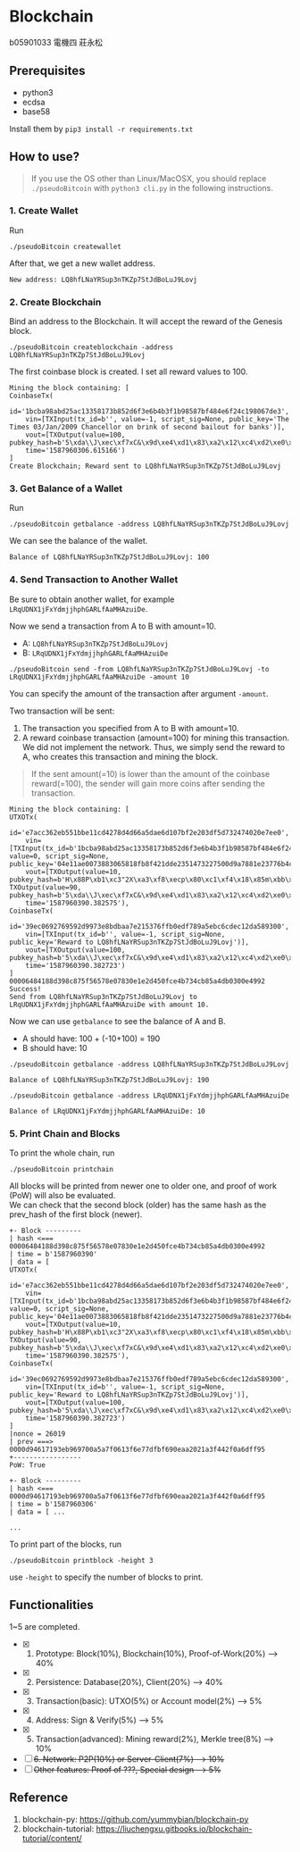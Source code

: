 Blockchain
===

b05901033 電機四 莊永松

## Prerequisites

- python3
- ecdsa
- base58

Install them by `pip3 install -r requirements.txt`

## How to use?

> If you use the OS other than Linux/MacOSX, you should replace `./pseudoBitcoin` with `python3 cli.py` in the following instructions.

### 1. Create Wallet

Run
```
./pseudoBitcoin createwallet
```

After that, we get a new wallet address.

```
New address: LQ8hfLNaYRSup3nTKZp7StJdBoLuJ9Lovj
```

### 2. Create Blockchain

Bind an address to the Blockchain.
It will accept the reward of the Genesis block.

```
./pseudoBitcoin createblockchain -address LQ8hfLNaYRSup3nTKZp7StJdBoLuJ9Lovj
```

The first coinbase block is created.
I set all reward values to 100.

```
Mining the block containing: [
CoinbaseTx(
	id='1bcba98abd25ac13358173b852d6f3e6b4b3f1b98587bf484e6f24c198067de3',
	vin=[TXInput(tx_id=b'', value=-1, script_sig=None, public_key='The Times 03/Jan/2009 Chancellor on brink of second bailout for banks')],
	vout=[TXOutput(value=100, pubkey_hash=b'5\xda\\J\xec\xf7xC&\x9d\xe4\xd1\x83\xa2\x12\xc4\xd2\xe0\xd1\xea')],
	time='1587960306.615166')
]
Create Blockchain; Reward sent to LQ8hfLNaYRSup3nTKZp7StJdBoLuJ9Lovj
```

### 3. Get Balance of a Wallet

Run 
```
./pseudoBitcoin getbalance -address LQ8hfLNaYRSup3nTKZp7StJdBoLuJ9Lovj
```

We can see the balance of the wallet.

```
Balance of LQ8hfLNaYRSup3nTKZp7StJdBoLuJ9Lovj: 100
```

### 4. Send Transaction to Another Wallet

Be sure to obtain another wallet, for example `LRqUDNX1jFxYdmjjhphGARLfAaMHAzuiDe`.

Now we send a transaction from A to B with amount=10.
- A: `LQ8hfLNaYRSup3nTKZp7StJdBoLuJ9Lovj`
- B: `LRqUDNX1jFxYdmjjhphGARLfAaMHAzuiDe`
```
./pseudoBitcoin send -from LQ8hfLNaYRSup3nTKZp7StJdBoLuJ9Lovj -to LRqUDNX1jFxYdmjjhphGARLfAaMHAzuiDe -amount 10
```

You can specify the amount of the transaction after argument `-amount`.

Two transaction will be sent:
1. The transaction you specified from A to B with amount=10.
2. A reward coinbase transaction (amount=100) for mining this transaction. We did not implement the network. Thus, we simply send the reward to A, who creates this transaction and mining the block.

> If the sent amount(=10) is lower than the amount of the coinbase reward(=100), the sender will gain more coins after sending the transaction.

```
Mining the block containing: [
UTXOTx(
	id='e7acc362eb551bbe11cd4278d4d66a5dae6d107bf2e203df5d732474020e7ee0',
	vin=[TXInput(tx_id=b'1bcba98abd25ac13358173b852d6f3e6b4b3f1b98587bf484e6f24c198067de3', value=0, script_sig=None, public_key='04e11ae0073883065818fb8f421dde2351473227500d9a7881e23776b4c8615b8384f0f784a8cde109e34b4dc8073ede0c8939b63d38ec4d2919c1b8a22857c82d')],
	vout=[TXOutput(value=10, pubkey_hash=b'H\x88P\xb1\xc3"2X\xa3\xf8\xecp\x80\xc1\xf4\x18\x85m\xbb\x98'), TXOutput(value=90, pubkey_hash=b'5\xda\\J\xec\xf7xC&\x9d\xe4\xd1\x83\xa2\x12\xc4\xd2\xe0\xd1\xea')],
	time='1587960390.382575'),
CoinbaseTx(
	id='39ec0692769592d9973e8bdbaa7e215376ffb0edf789a5ebc6cdec12da589300',
	vin=[TXInput(tx_id=b'', value=-1, script_sig=None, public_key='Reward to LQ8hfLNaYRSup3nTKZp7StJdBoLuJ9Lovj')],
	vout=[TXOutput(value=100, pubkey_hash=b'5\xda\\J\xec\xf7xC&\x9d\xe4\xd1\x83\xa2\x12\xc4\xd2\xe0\xd1\xea')],
	time='1587960390.382723')
]
00006484188d398c875f56578e07830e1e2d450fce4b734cb85a4db0300e4992
Success!
Send from LQ8hfLNaYRSup3nTKZp7StJdBoLuJ9Lovj to LRqUDNX1jFxYdmjjhphGARLfAaMHAzuiDe with amount 10.
```

Now we can use `getbalance` to see the balance of A and B.
- A should have: 100 + (-10+100) = 190
- B should have: 10
```
./pseudoBitcoin getbalance -address LQ8hfLNaYRSup3nTKZp7StJdBoLuJ9Lovj

Balance of LQ8hfLNaYRSup3nTKZp7StJdBoLuJ9Lovj: 190

./pseudoBitcoin getbalance -address LRqUDNX1jFxYdmjjhphGARLfAaMHAzuiDe

Balance of LRqUDNX1jFxYdmjjhphGARLfAaMHAzuiDe: 10
```

### 5. Print Chain and Blocks

To print the whole chain, run
```
./pseudoBitcoin printchain
```

All blocks will be printed from newer one to older one, and proof of work (PoW) will also be evaluated.  
We can check that the second block (older) has the same hash as the prev_hash of the first block (newer).

```
+- Block ---------
| hash <=== 00006484188d398c875f56578e07830e1e2d450fce4b734cb85a4db0300e4992
| time = b'1587960390'
| data = [
UTXOTx(
	id='e7acc362eb551bbe11cd4278d4d66a5dae6d107bf2e203df5d732474020e7ee0',
	vin=[TXInput(tx_id=b'1bcba98abd25ac13358173b852d6f3e6b4b3f1b98587bf484e6f24c198067de3', value=0, script_sig=None, public_key='04e11ae0073883065818fb8f421dde2351473227500d9a7881e23776b4c8615b8384f0f784a8cde109e34b4dc8073ede0c8939b63d38ec4d2919c1b8a22857c82d')],
	vout=[TXOutput(value=10, pubkey_hash=b'H\x88P\xb1\xc3"2X\xa3\xf8\xecp\x80\xc1\xf4\x18\x85m\xbb\x98'), TXOutput(value=90, pubkey_hash=b'5\xda\\J\xec\xf7xC&\x9d\xe4\xd1\x83\xa2\x12\xc4\xd2\xe0\xd1\xea')],
	time='1587960390.382575'),
CoinbaseTx(
	id='39ec0692769592d9973e8bdbaa7e215376ffb0edf789a5ebc6cdec12da589300',
	vin=[TXInput(tx_id=b'', value=-1, script_sig=None, public_key='Reward to LQ8hfLNaYRSup3nTKZp7StJdBoLuJ9Lovj')],
	vout=[TXOutput(value=100, pubkey_hash=b'5\xda\\J\xec\xf7xC&\x9d\xe4\xd1\x83\xa2\x12\xc4\xd2\xe0\xd1\xea')],
	time='1587960390.382723')
]
|nonce = 26019
| prev ===> 0000d94617193eb969700a5a7f0613f6e77dfbf690eaa2021a3f442f0a6dff95
+-----------------
PoW: True

+- Block ---------
| hash <=== 0000d94617193eb969700a5a7f0613f6e77dfbf690eaa2021a3f442f0a6dff95
| time = b'1587960306'
| data = [ ...

...

```

To print part of the blocks, run

```
./pseudoBitcoin printblock -height 3
```
use `-height` to specify the number of blocks to print.

##  Functionalities
1~5 are completed.
- [x] 1. Prototype: Block(10%), Blockchain(10%), Proof-of-Work(20%) --> 40%
- [x] 2. Persistence: Database(20%), Client(20%) --> 40%
- [x] 3. Transaction(basic): UTXO(5%) or Account model(2%) --> 5%
- [x] 4. Address: Sign & Verify(5%) --> 5%
- [x] 5. Transaction(advanced): Mining reward(2%), Merkle tree(8%) --> 10%
- [ ] ~~6. Network: P2P(10%) or Server-Client(7%) --> 10%~~
- [ ] ~~Other features: Proof of ???, Special design --> 5%~~

## Reference
1. blockchain-py: https://github.com/yummybian/blockchain-py
2. blockchain-tutorial: https://liuchengxu.gitbooks.io/blockchain-tutorial/content/